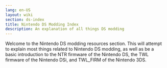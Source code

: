 ```yaml
---
lang: en-US
layout: wiki
section: ds-index
title: Nintendo DS Modding Index
description: An explanation of all things DS modding
---
```


Welcome to the Nintendo DS modding resources section. This will attempt to explain most things related to Nintendo DS modding, as well as be a basic introduction to the NTR firmware of the Nintendo DS, the TWL firmware of the Nintendo DSi, and TWL_FIRM of the Nintendo 3DS.
